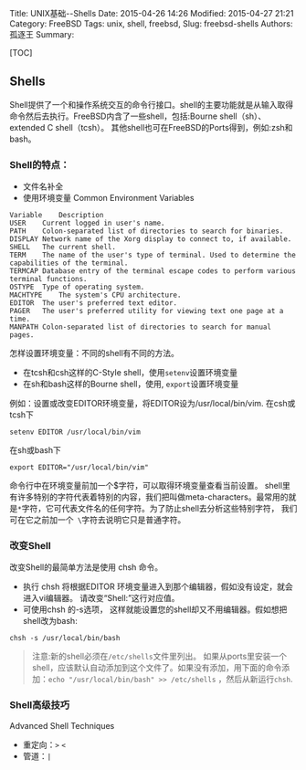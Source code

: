Title: UNIX基础--Shells
Date: 2015-04-26 14:26
Modified: 2015-04-27 21:21
Category: FreeBSD
Tags: unix, shell, freebsd,
Slug: freebsd-shells
Authors: 孤逐王
Summary:

[TOC]

## Shells

Shell提供了一个和操作系统交互的命令行接口。shell的主要功能就是从输入取得命令然后去执行。FreeBSD内含了一些shell，包括:Bourne shell（sh）、 extended C shell（tcsh）。 其他shell也可在FreeBSD的Ports得到，例如:zsh和bash。 

### Shell的特点：

- 文件名补全
- 使用环境变量
Common Environment Variables

```
Variable	Description
USER	Current logged in user's name.
PATH	Colon-separated list of directories to search for binaries.
DISPLAY	Network name of the Xorg display to connect to, if available.
SHELL	The current shell.
TERM	The name of the user's type of terminal. Used to determine the capabilities of the terminal.
TERMCAP	Database entry of the terminal escape codes to perform various terminal functions.
OSTYPE	Type of operating system.
MACHTYPE	The system's CPU architecture.
EDITOR	The user's preferred text editor.
PAGER	The user's preferred utility for viewing text one page at a time.
MANPATH	Colon-separated list of directories to search for manual pages.
```

怎样设置环境变量：不同的shell有不同的方法。
- 在tcsh和csh这样的C-Style shell，使用`setenv`设置环境变量
- 在sh和bash这样的Bourne shell，使用, `export`设置环境变量

例如：设置或改变EDITOR环境变量，将EDITOR设为/usr/local/bin/vim.
在csh或tcsh下

```
setenv EDITOR /usr/local/bin/vim
```

在sh或bash下

```
export EDITOR="/usr/local/bin/vim"
```

命令行中在环境变量前加一个$字符，可以取得环境变量查看当前设置。
shell里有许多特别的字符代表着特别的内容，我们把叫做meta-characters。最常用的就是`*`字符，它可代表文件名的任何字符。为了防止shell去分析这些特别字符， 我们可在它之前加一个` \`字符去说明它只是普通字符。

### 改变Shell

改变Shell的最简单方法是使用 chsh 命令。 
- 执行 chsh 将根据EDITOR 环境变量进入到那个编辑器，假如没有设定，就会进入vi编辑器。 请改变“Shell:”这行对应值。
- 可使用chsh 的-s选项， 这样就能设置您的shell却又不用编辑器。假如想把shell改为bash:

```
chsh -s /usr/local/bin/bash
```

> 注意:新的shell必须在`/etc/shells`文件里列出。 如果从ports里安装一个shell，应该默认自动添加到这个文件了。如果没有添加，用下面的命令添加：`echo "/usr/local/bin/bash" >> /etc/shells` ，然后从新运行`chsh`.

### Shell高级技巧

Advanced Shell Techniques

- 重定向：`>` `<`
- 管道：`|`
